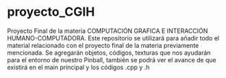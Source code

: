 # proyecto_CGIH
Proyecto Final de la materia COMPUTACIÓN GRAFICA E INTERACCIÓN HUMANO-COMPUTADORA. 
Este repositorio se utilizará para añadir todo el material relacionado con el proyecto final de la materia previamente mencionada.
Se agregarán objetos, códigos, texturas que nos ayudarán para el entorno de nuestro Pinball, también se podrá ver el avance de que existirá en el main principal y los códigos .cpp y .h
